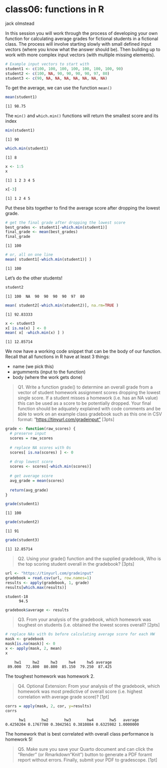 class06: functions in R
================
jack olmstead

In this session you will work through the process of developing your own
function for calculating average grades for fictional students in a
fictional class. The process will involve starting slowly with small
defined input vectors (where you know what the answer should be). Then
building up to work with more complex input vectors (with multiple
missing elements).

``` r
# Example input vectors to start with
student1 <- c(100, 100, 100, 100, 100, 100, 100, 90)
student2 <- c(100, NA, 90, 90, 90, 90, 97, 80)
student3 <- c(90, NA, NA, NA, NA, NA, NA, NA)
```

To get the average, we can use the function `mean()`

``` r
mean(student1)
```

    [1] 98.75

The `min()` and `which.min()` functions will return the smallest score
and its index

``` r
min(student1)
```

    [1] 90

``` r
which.min(student1)
```

    [1] 8

``` r
x <- 1:5
x
```

    [1] 1 2 3 4 5

``` r
x[-3]
```

    [1] 1 2 4 5

Put these bits together to find the average score after dropping the
lowest grade.

``` r
# get the final grade after dropping the lowest score
best_grades <- student1[-which.min(student1)]
final_grade <- mean(best_grades)
final_grade
```

    [1] 100

``` r
# or, all on one line
mean( student1[-which.min(student1)] )
```

    [1] 100

Let’s do the other students!

``` r
student2
```

    [1] 100  NA  90  90  90  90  97  80

``` r
mean( student2[-which.min(student2)], na.rm=TRUE )
```

    [1] 92.83333

``` r
x <- student3
x[ is.na(x) ] <- 0
mean( x[ -which.min(x) ] )
```

    [1] 12.85714

We now have a working code snippet that can be the body of our function.
Recall that all functions in R have at least 3 things:

- name (we pick this)
- argumments (input to the function)
- body (where the work gets done)

> Q1. Write a function grade() to determine an overall grade from a
> vector of student homework assignment scores dropping the lowest
> single score. If a student misses a homework (i.e. has an NA value)
> this can be used as a score to be potentially dropped. Your final
> function should be adquately explained with code comments and be able
> to work on an example class gradebook such as this one in CSV format:
> “https://tinyurl.com/gradeinput” \[3pts\]

``` r
grade <- function(raw_scores) {
  # preserve input
  scores = raw_scores
  
  # replace NA scores with 0s
  scores[ is.na(scores) ] <- 0
  
  # drop lowest score
  scores <- scores[-which.min(scores)]
  
  # get average score
  avg_grade = mean(scores)
  
  return(avg_grade)
}
```

``` r
grade(student1)
```

    [1] 100

``` r
grade(student2)
```

    [1] 91

``` r
grade(student3)
```

    [1] 12.85714

> Q2. Using your grade() function and the supplied gradebook, Who is the
> top scoring student overall in the gradebook? \[3pts\]

``` r
url <- "https://tinyurl.com/gradeinput"
gradebook = read.csv(url, row.names=1)
results <- apply(gradebook, 1, grade)
results[which.max(results)]
```

    student-18 
          94.5 

``` r
gradebook$average <- results
```

> Q3. From your analysis of the gradebook, which homework was toughest
> on students (i.e. obtained the lowest scores overall? \[2pts\]

``` r
# replace NAs with 0s before calculating average score for each HW
mask <- gradebook
mask[is.na(mask)] <- 0
x <- apply(mask, 2, mean)
x
```

        hw1     hw2     hw3     hw4     hw5 average 
     89.000  72.800  80.800  85.150  79.250  87.425 

The toughest homework was homework 2.

> Q4. Optional Extension: From your analysis of the gradebook, which
> homework was most predictive of overall score (i.e. highest
> correlation with average grade score)? \[1pt\]

``` r
corrs = apply(mask, 2, cor, y=results)
corrs
```

          hw1       hw2       hw3       hw4       hw5   average 
    0.4250204 0.1767780 0.3042561 0.3810884 0.6325982 1.0000000 

The homework that is best correlated with overall class performance is
homework 5!

> Q5. Make sure you save your Quarto document and can click the “Render”
> (or Rmarkdown”Knit”) button to generate a PDF foramt report without
> errors. Finally, submit your PDF to gradescope. \[1pt\]
